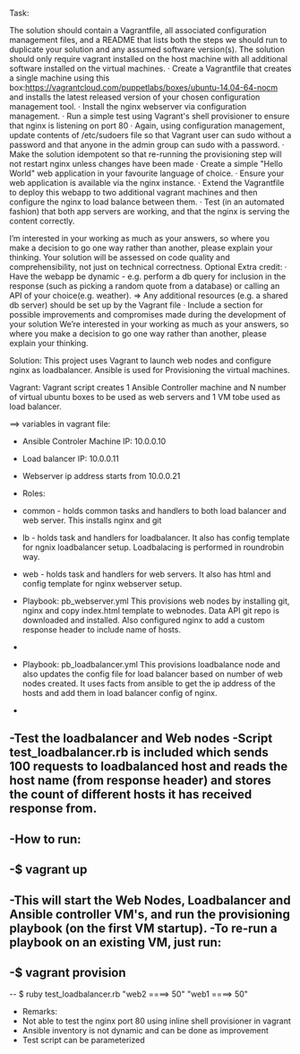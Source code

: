 Task:

The solution should contain a Vagrantfile, all associated configuration management files, and a README that lists both the steps we 
should run to duplicate your solution and any assumed software version(s). The solution should only require vagrant installed on the 
host machine with all additional software installed on the virtual machines. 
· Create a Vagrantfile that creates a single machine using this box:https://vagrantcloud.com/puppetlabs/boxes/ubuntu-14.04-64-nocm and installs the latest released version of your chosen configuration management tool. 
· Install the nginx webserver via configuration management. 
· Run a simple test using Vagrant's shell provisioner to ensure that nginx is listening on port 80 
· Again, using configuration management, update contents of /etc/sudoers file so that Vagrant user can sudo without a password and that anyone in the admin group can sudo with a password. 
· Make the solution idempotent so that re-running the provisioning step will not restart nginx unless changes have been made 
· Create a simple "Hello World" web application in your favourite language of choice. 
· Ensure your web application is available via the nginx instance. 
· Extend the Vagrantfile to deploy this webapp to two additional vagrant machines and then configure the nginx to load balance between them. 
· Test (in an automated fashion) that both app servers are working, and that the nginx is serving the content correctly. 

I’m interested in your working as much as your answers, so where you make a decision to go one way rather than another, please explain your thinking. Your solution will be assessed on code quality and comprehensibility, not just on technical correctness. Optional Extra credit: · Have the webapp be dynamic - e.g. perform a db query for inclusion in the response (such as picking a random quote from a database) or calling an API of your choice(e.g. weather). => Any additional resources (e.g. a shared db server) should be set up by the Vagrant file · Include a section for possible improvements and compromises made during the development of your solution We’re interested in your working as much as your answers, so where you make a decision to go one way rather than another, please explain your thinking.


Solution:
This project uses Vagrant to launch web nodes and configure nginx as loadbalancer. Ansible is used for Provisioning the virtual machines.

Vagrant: Vagrant script creates 1 Ansible Controller machine and N number of virtual ubuntu boxes to be used as web servers and 1 VM tobe used as load balancer. 

==> variables in vagrant file:
 - Ansible Controler Machine IP: 10.0.0.10
 - Load balancer IP: 10.0.0.11 
 - Webserver ip address starts from 10.0.0.21

 - Roles:
 - common - holds common tasks and handlers to both load balancer and web server. This installs nginx and git
 - lb - holds task and handlers for loadbalancer. It also has config template for ngnix loadbalancer setup. Loadbalacing is performed in roundrobin way. 
 - web - holds task and handlers for web servers. It also has html and config template for nginx webserver setup.


 - Playbook: pb_webserver.yml
  This provisions web nodes by installing git, nginx and copy index.html template to webnodes. Data API git repo is downloaded and installed. Also configured nginx to add a custom response header to include name of hosts.
 -
 - Playbook: pb_loadbalancer.yml 
 This provisions loadbalance node and also updates the config file for load balancer based on number of web nodes created. It uses facts from ansible to get the ip address of the hosts and add them in load balancer config of nginx.
 -
 -Test the loadbalancer and Web nodes
 -Script test_loadbalancer.rb is included which sends 100 requests to loadbalanced host and reads the host name (from response header) and stores the count of different hosts it has received response from.
 -
 -How to run:
 -
 -$ vagrant up 
 -
 -This will start the Web Nodes, Loadbalancer and Ansible controller VM's, and run the provisioning playbook (on the first VM startup).
 -To re-run a playbook on an existing VM, just run:
 -
 -$ vagrant provision
 -
 -- \$ ruby test_loadbalancer.rb 
   "web2 ====>  50"
   "web1 ====>  50"

- Remarks:
- Not able to test the nginx port 80 using inline shell provisioner in vagrant
- Ansible inventory is not dynamic and can be done as improvement 
- Test script can be parameterized
